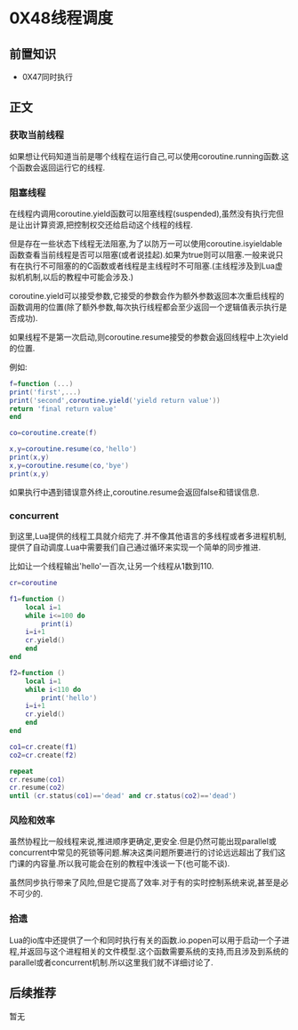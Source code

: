 # 0X48线程调度

## 前置知识

* 0X47同时执行

## 正文

### 获取当前线程

如果想让代码知道当前是哪个线程在运行自己,可以使用coroutine.running函数.这个函数会返回运行它的线程.

### 阻塞线程

在线程内调用coroutine.yield函数可以阻塞线程(suspended),虽然没有执行完但是让出计算资源,把控制权交还给启动这个线程的线程.

但是存在一些状态下线程无法阻塞,为了以防万一可以使用coroutine.isyieldable函数查看当前线程是否可以阻塞(或者说挂起).如果为true则可以阻塞.一般来说只有在执行不可阻塞的的C函数或者线程是主线程时不可阻塞.(主线程涉及到Lua虚拟机机制,以后的教程中可能会涉及.)

coroutine.yield可以接受参数,它接受的参数会作为额外参数返回本次重启线程的函数调用的位置(除了额外参数,每次执行线程都会至少返回一个逻辑值表示执行是否成功).

如果线程不是第一次启动,则coroutine.resume接受的参数会返回线程中上次yield的位置.

例如:

```lua
f=function (...)
print('first',...)
print('second',coroutine.yield('yield return value'))
return 'final return value'
end

co=coroutine.create(f)

x,y=coroutine.resume(co,'hello')
print(x,y)
x,y=coroutine.resume(co,'bye')
print(x,y)
```

如果执行中遇到错误意外终止,coroutine.resume会返回false和错误信息.

### concurrent

到这里,Lua提供的线程工具就介绍完了.并不像其他语言的多线程或者多进程机制,提供了自动调度.Lua中需要我们自己通过循环来实现一个简单的同步推进.

比如让一个线程输出'hello'一百次,让另一个线程从1数到110.

```lua
cr=coroutine

f1=function ()
    local i=1
    while i<=100 do
        print(i)
    i=i+1
    cr.yield()
    end
end

f2=function ()
    local i=1
    while i<110 do
        print('hello')
    i=i+1
    cr.yield()
    end
end

co1=cr.create(f1)
co2=cr.create(f2)

repeat
cr.resume(co1)
cr.resume(co2)
until (cr.status(co1)=='dead' and cr.status(co2)=='dead')
```

### 风险和效率

虽然协程比一般线程来说,推进顺序更确定,更安全.但是仍然可能出现parallel或concurrent中常见的死锁等问题.解决这类问题所要进行的讨论远远超出了我们这门课的内容量.所以我可能会在别的教程中浅谈一下(也可能不谈).

虽然同步执行带来了风险,但是它提高了效率.对于有的实时控制系统来说,甚至是必不可少的.

### 拾遗

Lua的io库中还提供了一个和同时执行有关的函数.io.popen可以用于启动一个子进程,并返回与这个进程相关的文件模型.这个函数需要系统的支持,而且涉及到系统的parallel或者concurrent机制.所以这里我们就不详细讨论了.

## 后续推荐

暂无